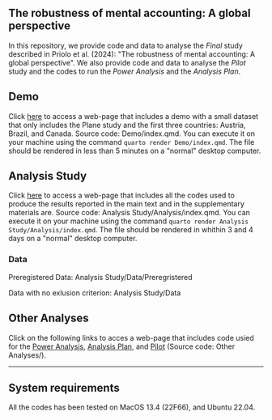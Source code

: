 ## The robustness of mental accounting: A global perspective

In this repository, we provide code and data to analyse the *Final* study described in Priolo et al. (2024): "The robustness of mental accounting: A global perspective". We also provide code and data to analyse the *Pilot* study and the codes to run the *Power Analysis* and the *Analysis Plan*.

## Demo
Click [here](https://run.pavlovia.org/simonedambrogio/mmar-demo/) to access a web-page that includes a demo with a small dataset that only includes the Plane study and the first three countries: Austria, Brazil, and Canada. Source code: Demo/index.qmd. You can execute it on your machine using the command ``` quarto render Demo/index.qmd ```. The file should be rendered in less than 5 minutes on a "normal" desktop computer.

## Analysis Study

Click [here](https://run.pavlovia.org/simonedambrogio/mmar-analysis/) to access a web-page that includes all the codes used to produce the results reported in the main text and in the supplementary materials are. 
Source code: Analysis Study/Analysis/index.qmd. You can execute it on your machine using the command ``` quarto render Analysis Study/Analysis/index.qmd ```. The file should be rendered in whithin 3 and 4 days on a "normal" desktop computer.

### Data 

Preregistered Data: Analysis Study/Data/Preregristered

Data with no exlusion criterion: Analysis Study/Data

## Other Analyses
Click on the following links to acces a web-page that includes code usied for the [Power Analysis](https://run.pavlovia.org/simonedambrogio/research-record-mental-account-replication/Power%20Analysis.html), [Analysis Plan](https://run.pavlovia.org/simonedambrogio/research-record-mental-account-replication/Analysis%20Plan.html), and [Pilot](https://run.pavlovia.org/simonedambrogio/research-record-mental-account-replication/Compare%20Pilot%20Version.html) (Source code: Other Analyses/).

---

<!-- For any questions, comments, or suggestions, please reach out to Simone D'Ambrogio (simone.dambrogio@psy.ox.ac.uk). -->

## System requirements

All the codes has been tested on MacOS 13.4 (22F66), and Ubuntu 22.04.
